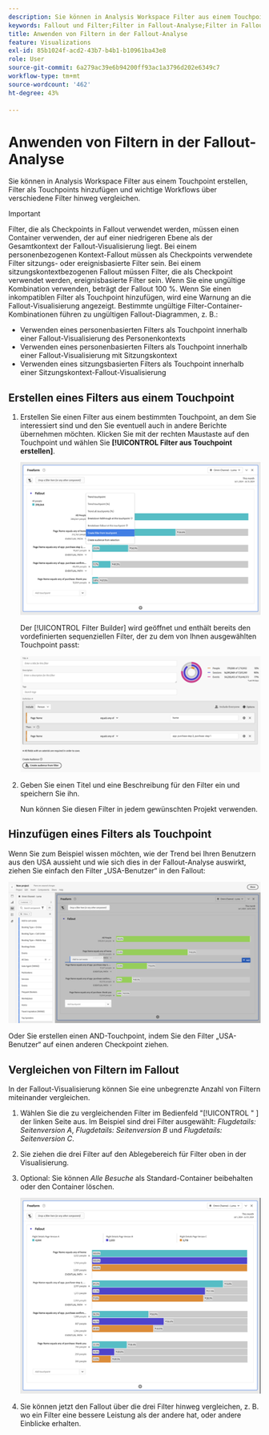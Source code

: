 ```yaml
---
description: Sie können in Analysis Workspace Filter aus einem Touchpoint erstellen, Filter als Touchpoints hinzufügen und wichtige Workflows über verschiedene Filter hinweg vergleichen.
keywords: Fallout und Filter;Filter in Fallout-Analyse;Filter in Fallout vergleichen
title: Anwenden von Filtern in der Fallout-Analyse
feature: Visualizations
exl-id: 85b1024f-acd2-43b7-b4b1-b10961ba43e8
role: User
source-git-commit: 6a279ac39e6b94200ff93ac1a3796d202e6349c7
workflow-type: tm+mt
source-wordcount: '462'
ht-degree: 43%

---
```


# Anwenden von Filtern in der Fallout-Analyse

Sie können in Analysis Workspace Filter aus einem Touchpoint erstellen, Filter als Touchpoints hinzufügen und wichtige Workflows über verschiedene Filter hinweg vergleichen.

>[!IMPORTANT]
>
>Filter, die als Checkpoints in Fallout verwendet werden, müssen einen Container verwenden, der auf einer niedrigeren Ebene als der Gesamtkontext der Fallout-Visualisierung liegt. Bei einem personenbezogenen Kontext-Fallout müssen als Checkpoints verwendete Filter sitzungs- oder ereignisbasierte Filter sein. Bei einem sitzungskontextbezogenen Fallout müssen Filter, die als Checkpoint verwendet werden, ereignisbasierte Filter sein. Wenn Sie eine ungültige Kombination verwenden, beträgt der Fallout 100 %. Wenn Sie einen inkompatiblen Filter als Touchpoint hinzufügen, wird eine Warnung an die Fallout-Visualisierung angezeigt. Bestimmte ungültige Filter-Container-Kombinationen führen zu ungültigen Fallout-Diagrammen, z. B.:
>
>* Verwenden eines personenbasierten Filters als Touchpoint innerhalb einer Fallout-Visualisierung des Personenkontexts
>* Verwenden eines personenbasierten Filters als Touchpoint innerhalb einer Fallout-Visualisierung mit Sitzungskontext
>* Verwenden eines sitzungsbasierten Filters als Touchpoint innerhalb einer Sitzungskontext-Fallout-Visualisierung

## Erstellen eines Filters aus einem Touchpoint

1. Erstellen Sie einen Filter aus einem bestimmten Touchpoint, an dem Sie interessiert sind und den Sie eventuell auch in andere Berichte übernehmen möchten. Klicken Sie mit der rechten Maustaste auf den Touchpoint und wählen Sie **[!UICONTROL Filter aus Touchpoint erstellen]**.

   ![Das Dropdown-Menü „Touchpoint“ mit hervorgehobener Option „Segment aus Touchpoint erstellen“.](assets/fallout-createfilter.png)

   Der [!UICONTROL Filter Builder] wird geöffnet und enthält bereits den vordefinierten sequenziellen Filter, der zu dem von Ihnen ausgewählten Touchpoint passt:

   ![Der Filtergenerator zeigt den vorausgefüllten und den vordefinierten sequenziellen Filter an.](assets/fallout-definefilter.png)

1. Geben Sie einen Titel und eine Beschreibung für den Filter ein und speichern Sie ihn.

   Nun können Sie diesen Filter in jedem gewünschten Projekt verwenden.

## Hinzufügen eines Filters als Touchpoint

Wenn Sie zum Beispiel wissen möchten, wie der Trend bei Ihren Benutzern aus den USA aussieht und wie sich dies in der Fallout-Analyse auswirkt, ziehen Sie einfach den Filter „USA-Benutzer“ in den Fallout:

![Der Filter „US-Benutzer“ wurde ausgewählt und hervorgehoben, um ihn in den Fallout zu ziehen.](assets/fallout-addfilter.png)

Oder Sie erstellen einen AND-Touchpoint, indem Sie den Filter „USA-Benutzer“ auf einen anderen Checkpoint ziehen.

## Vergleichen von Filtern im Fallout

In der Fallout-Visualisierung können Sie eine unbegrenzte Anzahl von Filtern miteinander vergleichen.

1. Wählen Sie die zu vergleichenden Filter im Bedienfeld &quot;[!UICONTROL &quot; ] der linken Seite aus. Im Beispiel sind drei Filter ausgewählt: *Flugdetails: Seitenversion A*, *Flugdetails: Seitenversion B* und *Flugdetails: Seitenversion C*.
1. Sie ziehen die drei Filter auf den Ablegebereich für Filter oben in der Visualisierung.


1. Optional: Sie können *Alle Besuche* als Standard-Container beibehalten oder den Container löschen.

   ![Der Fallout, der alle Besuche zusammen mit den beiden Filtern anzeigt, die im vorherigen Schritt gezogen wurden.](assets/fallout-multiplefilters.png)

1. Sie können jetzt den Fallout über die drei Filter hinweg vergleichen, z. B. wo ein Filter eine bessere Leistung als der andere hat, oder andere Einblicke erhalten.
